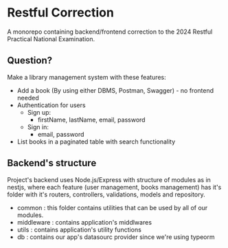 # Restful Correction

A monorepo containing backend/frontend correction to the 2024 Restful Practical National Examination.

## Question?

Make a library management system with these features:

- Add a book (By using either DBMS, Postman, Swagger) - no frontend needed
- Authentication for users
  - Sign up:
    - firstName, lastName, email, password
  - Sign in:
    - email, password
- List books in a paginated table with search functionality

## Backend's structure

Project's backend uses Node.js/Express with structure of modules as in nestjs, where each feature (user management, books management) has it's folder with it's routers, controllers, validations, models and repository.

- common : this folder contains utilities that can be used by all of our modules.
- middleware : contains application's middlwares
- utils : contains application's utility functions
- db : contains our app's datasourc provider since we're using typeorm
